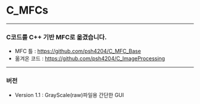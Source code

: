 # C_MFCs
--------------------------------
### C코드를 C++ 기반 MFC로 옮겼습니다.

* MFC 틀 : https://github.com/psh4204/C_MFC_Base
* 옮겨온 코드 : https://github.com/psh4204/C_ImageProcessing

---------------------------------
### 버전 
* Version 1.1 : GrayScale(raw)파일용 간단한 GUI 
